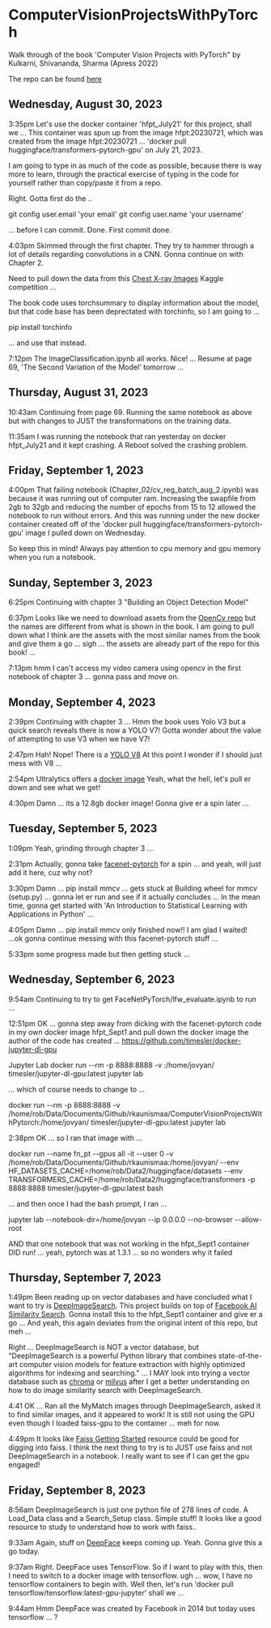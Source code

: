 # ComputerVisionProjectsWithPyTorch

Walk through of the book 'Computer Vision Projects with PyTorch" by Kulkarni, Shivananda, Sharma (Apress 2022)

The repo can be found [here](https://github.com/apress/computer-vision-projects-with-pytorch)

## Wednesday, August 30, 2023

3:35pm Let's use the docker container 'hfpt_July21' for this project, shall we ... This container was spun up from the image hfpt:20230721, which was created from the image hfpt:20230721 ... 'docker pull huggingface/transformers-pytorch-gpu' on July 21, 2023.

I am going to type in as much of the code as possible, because there is way more to learn, through the practical exercise of typing in the code for yourself rather than copy/paste it from a repo. 

Right. Gotta first do the ..

git config user.email 'your email'
git config user.name 'your username'

... before I can commit. Done. First commit done. 

4:03pm Skimmed through the first chapter. They try to hammer through a lot of details regarding convolutions in a CNN.  Gonna continue on with Chapter 2.

Need to pull down the data from this [Chest X-ray Images](https://www.kaggle.com/datasets/tolgadincer/labeled-chest-xray-images) Kaggle competition ...

The book code uses torchsummary to display information about the model, but that code base has been deprectated with torchinfo, so I am going to ...

pip install torchinfo

... and use that instead.

7:12pm The ImageClassification.ipynb all works. Nice! ... Resume at page 69, 'The Second Variation of the Model' tomorrow ... 

## Thursday, August 31, 2023

10:43am Continuing from page 69. Running the same notebook as above but with changes to JUST the transformations on the training data.

11:35am I was running the notebook that ran yesterday on docker hfpt_July21 and it kept crashing. A Reboot solved the crashing problem. 

## Friday, September 1, 2023

4:00pm That failing notebook (Chapter_02/cv_reg_batch_aug_2.ipynb) was because it was running out of computer ram. Increasing the swapfile from 2gb to 32gb and reducing the number of epochs from 15 to 12 allowed the notebook to run without errors. And this was running under the new docker container created off of the 'docker pull huggingface/transformers-pytorch-gpu' image I pulled down on Wednesday. 

So keep this in mind! Always pay attention to cpu memory and gpu memory when you run a notebook.

## Sunday, September 3, 2023

6:25pm Continuing with chapter 3 "Building an Object Detection Model"

6:37pm Looks like we need to download assets from the [OpenCv repo](https://github.com/opencv/opencv/tree/master/data/haarcascades) but the names are different from what is shown in the book. I am going to pull down what I think are the assets with the most similar names from the book and give them a go ... sigh ... the assets are already part of the repo for this book! ... 

7:13pm hmm I can't access my video camera using opencv in the first notebook of chapter 3 ... gonna pass and move on.

## Monday, September 4, 2023

2:39pm Continuing with chapter 3 ... Hmm the book uses Yolo V3 but a quick search reveals there is now a YOLO V7! Gotta wonder about the value of attempting to use V3 when we have V7!

2:47pm Hah! Nope! There is a [YOLO V8](https://pypi.org/project/ultralytics/) At this point I wonder if I should just mess with V8 ... 

2:54pm Ultralytics offers a [docker image](https://hub.docker.com/r/ultralytics/ultralytics) Yeah, what the hell, let's pull er down and see what we get!

4:30pm Damn ... its a 12.8gb docker image! Gonna give er a spin later ...

## Tuesday, September 5, 2023

1:09pm Yeah, grinding through chapter 3 ... 

2:31pm Actually, gonna take [facenet-pytorch](https://github.com/timesler/facenet-pytorch) for a spin ... and yeah, will just add it here, cuz why not?

3:30pm Damn ... pip install mmcv ... gets stuck at Building wheel for mmcv (setup.py) ... gonna let er run and see if it actually concludes ... In the mean time, gonna get started with 'An Introduction to Statistical Learning with Applications in Python' ...

4:05pm Damn ... pip install mmcv only finished now!! I am glad I waited! ...ok gonna continue messing with this facenet-pytorch stuff ... 

5:33pm some progress made but then getting stuck ... 

## Wednesday, September 6, 2023

9:54am Continuing to try to get FaceNetPyTorch/lfw_evaluate.ipynb to run ...  

12:51pm OK ...  gonna step away from dicking with the facenet-pytorch code in my own docker image hfpt_Sept1 and pull down the docker image the author of the code has created ... https://github.com/timesler/docker-jupyter-dl-gpu

Jupyter Lab
docker run --rm -p 8888:8888 -v <local path>:/home/jovyan/ timesler/jupyter-dl-gpu:latest jupyter lab

... which of course needs to change to ... 

docker run --rm -p 8888:8888 -v /home/rob/Data/Documents/Github/rkaunismaa/ComputerVisionProjectsWithPytorch:/home/jovyan/ timesler/jupyter-dl-gpu:latest jupyter lab

2:38pm OK ... so I ran that image with ...

docker run --name fn_pt --gpus all -it --user 0 -v /home/rob/Data/Documents/Github/rkaunismaa:/home/jovyan/ --env HF_DATASETS_CACHE=/home/rob/Data2/huggingface/datasets --env TRANSFORMERS_CACHE=/home/rob/Data2/huggingface/transformers -p 8888:8888 timesler/jupyter-dl-gpu:latest bash

... and then once I had the bash prompt, I ran ...

jupyter lab --notebook-dir=/home/jovyan --ip 0.0.0.0 --no-browser --allow-root

AND that one notebook that was not working in the hfpt_Sept1 container DID run! ... yeah, pytorch was at 1.3.1 ... so no wonders why it failed

## Thursday, September 7, 2023

1:49pm Been reading up on vector databases and have concluded what I want to try is [DeepImageSearch](https://pypi.org/project/DeepImageSearch/). This project builds on top of [Facebook AI Similarity Search](https://faiss.ai/). Gonna install this to the hfpt_Sept1 container and give er a go ... And yeah, this again deviates from the original intent of this repo, but meh ... 

Right ... DeepImageSearch is NOT a vector database, but "DeepImageSearch is a powerful Python library that combines state-of-the-art computer vision models for feature extraction with highly optimized algorithms for indexing and searching." ... I MAY look into trying a vector database such as [chroma](https://www.trychroma.com/) or [milvus](https://milvus.io/) after I get a better understanding on how to do image similarity search with DeepImageSearch. 

4:41 OK ... Ran all the MyMatch images through DeepImageSearch, asked it to find similar images, and it appeared to work! It is still not using the GPU even though I loaded faiss-gpu to the container ... meh for now.

4:49pm It looks like [Faiss Getting Started](https://github.com/facebookresearch/faiss/wiki/Getting-started) resource could be good for digging into faiss. I think the next thing to try is to JUST use faiss and not DeepImageSearch in a notebook. I really want to see if I can get the gpu engaged!

## Friday, September 8, 2023

8:56am DeepImageSearch is just one python file of 278 lines of code. A Load_Data class and a Search_Setup class. Simple stuff! It looks like a good resource to study to understand how to work with faiss.. 

9:33am Again, stuff on [DeepFace](https://pypi.org/project/deepface/) keeps coming up. Yeah. Gonna give this a go today.

9:37am Right. DeepFace uses TensorFlow. So if I want to play with this, then I need to switch to a docker image with tensorflow. ugh ... wow, I have no tensorflow containers to begin with. Well then, let's run 'docker pull tensorflow/tensorflow:latest-gpu-jupyter' shall we ... 

9:44am Hmm DeepFace was created by Facebook in 2014 but today uses tensorflow ... ?
